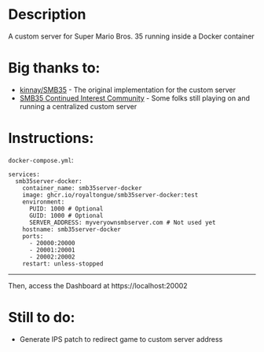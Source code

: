 # Description
A custom server for Super Mario Bros. 35 running inside a Docker container

# Big thanks to:
* [kinnay/SMB35](https://github.com/kinnay/SMB35)  - The original implementation for the custom server
 * [SMB35 Continued Interest Community](https://smb35server.com/) - Some folks still playing on and running a centralized custom server

# Instructions:
`docker-compose.yml`:
```
services:
  smb35server-docker:
    container_name: smb35server-docker
    image: ghcr.io/royaltongue/smb35server-docker:test
    environment:
      PUID: 1000 # Optional
      GUID: 1000 # Optional
      SERVER_ADDRESS: myveryownsmbserver.com # Not used yet
    hostname: smb35server-docker
    ports:
      - 20000:20000
      - 20001:20001
      - 20002:20002
    restart: unless-stopped
```
___

Then, access the Dashboard at https://localhost:20002

# Still to do:
  * Generate IPS patch to redirect game to custom server address
  
